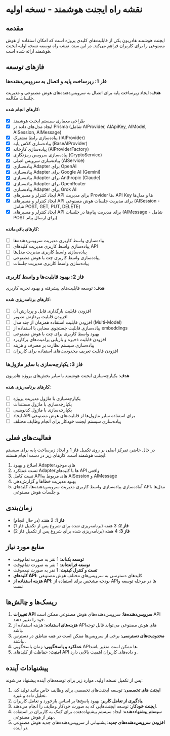 <!-- Docs/05-نقشه-راه/01-نسخه-اولیه/03-ایجنت-هوشمند.md -->

# نقشه راه ایجنت هوشمند - نسخه اولیه

## مقدمه

ایجنت هوشمند هادربون یکی از قابلیت‌های کلیدی پروژه است که امکان استفاده از هوش مصنوعی را برای کاربران فراهم می‌کند. در این سند، نقشه راه توسعه نسخه اولیه ایجنت هوشمند ارائه شده است.

## فازهای توسعه

### فاز 1: زیرساخت پایه و اتصال به سرویس‌دهنده‌ها

**هدف**: ایجاد زیرساخت پایه برای اتصال به سرویس‌دهنده‌های هوش مصنوعی و مدیریت جلسات مکالمه.

#### کارهای انجام شده:

- [x] طراحی معماری سیستم ایجنت هوشمند
- [x] ایجاد مدل‌های داده در Prisma (شامل AIProvider, AIApiKey, AIModel, AISession, AIMessage)
- [x] پیاده‌سازی رابط مشترک (IAIProvider)
- [x] پیاده‌سازی کلاس پایه (BaseAIProvider)
- [x] پیاده‌سازی کارخانه (AIProviderFactory)
- [x] پیاده‌سازی سرویس رمزنگاری (CryptoService)
- [x] پیاده‌سازی سرویس اصلی (AIService)
- [x] پیاده‌سازی Adapter برای OpenAI
- [x] پیاده‌سازی Adapter برای Google AI (Gemini)
- [x] پیاده‌سازی Adapter برای Anthropic (Claude)
- [x] پیاده‌سازی Adapter برای OpenRouter
- [x] پیاده‌سازی Adapter برای Grok AI
- [x] ایجاد کنترلر و مسیرهای API برای مدیریت Provider ها، API Key ها و مدل‌ها
- [x] ایجاد کنترلر و مسیرهای API برای مدیریت جلسات هوش مصنوعی (AISession - شامل POST, GET, PUT, DELETE)
- [x] ایجاد کنترلر و مسیرهای API برای مدیریت پیام‌ها در جلسات (AIMessage - شامل POST برای ارسال پیام)

#### کارهای باقی‌مانده:

- [ ] پیاده‌سازی واسط کاربری مدیریت سرویس‌دهنده‌ها
- [ ] پیاده‌سازی واسط کاربری مدیریت کلیدهای API
- [ ] پیاده‌سازی واسط کاربری مدیریت مدل‌ها
- [ ] پیاده‌سازی واسط کاربری چت با هوش مصنوعی
- [ ] پیاده‌سازی واسط کاربری مدیریت جلسات

### فاز 2: بهبود قابلیت‌ها و واسط کاربری

**هدف**: توسعه قابلیت‌های پیشرفته و بهبود تجربه کاربری

#### کارهای برنامه‌ریزی شده:

- [ ] افزودن قابلیت بارگذاری فایل و پردازش آن
- [ ] افزودن قابلیت پردازش تصویر
- [ ] افزودن قابلیت استفاده همزمان از چند مدل (Multi-Model)
- [ ] پیاده‌سازی قابلیت جستجوی معنایی با استفاده از embeddings
- [ ] بهبود واسط کاربری برای چت با هوش مصنوعی
- [ ] افزودن قابلیت ذخیره و بازیابی پرامپت‌های پرکاربرد
- [ ] پیاده‌سازی سیستم نظارت بر مصرف و هزینه
- [ ] افزودن قابلیت تعریف محدودیت‌های استفاده برای کاربران

### فاز 3: یکپارچه‌سازی با سایر ماژول‌ها

**هدف**: یکپارچه‌سازی ایجنت هوشمند با سایر بخش‌های پروژه هادربون

#### کارهای برنامه‌ریزی شده:

- [ ] یکپارچه‌سازی با ماژول مدیریت پروژه
- [ ] یکپارچه‌سازی با ماژول مستندات
- [ ] یکپارچه‌سازی با ماژول کدنویسی
- [ ] ایجاد API برای استفاده سایر ماژول‌ها از قابلیت‌های هوش مصنوعی
- [ ] پیاده‌سازی سیستم ایجنت خودکار برای انجام وظایف مختلف

## فعالیت‌های فعلی

در حال حاضر، تمرکز اصلی بر روی تکمیل فاز 1 و ایجاد زیرساخت پایه برای سیستم ایجنت هوشمند است. کارهای زیر در دست انجام هستند:

1.  اصلاح و بهبود Adapter‌های موجود
2.  تست عملکرد Adapter‌ها با کلیدهای API واقعی
3.  تست کامل APIهای مربوط به AISession و AIMessage
4.  بهبود مدیریت خطاها و گزارش‌دهی
5.  آماده‌سازی پیاده‌سازی واسط کاربری مدیریت سرویس‌دهنده‌ها، کلیدهای API، مدل‌ها و جلسات هوش مصنوعی.

## زمان‌بندی

- **فاز 1**: 2 هفته (در حال انجام)
- **فاز 2**: 3 هفته (برنامه‌ریزی شده برای شروع پس از تکمیل فاز 1)
- **فاز 3**: 4 هفته (برنامه‌ریزی شده برای شروع پس از تکمیل فاز 2)

## منابع مورد نیاز

- **توسعه بک‌اند**: 1 نفر به صورت تمام‌وقت
- **توسعه فرانت‌اند**: 1 نفر به صورت تمام‌وقت
- **تست و کنترل کیفیت**: 1 نفر به صورت نیمه‌وقت
- **کلیدهای API**: کلیدهای دسترسی به سرویس‌های مختلف هوش مصنوعی
- **هزینه استفاده از API**: بودجه مشخص برای استفاده از API‌ها در مرحله توسعه و تست

## ریسک‌ها و چالش‌ها

1. **تغییرات API سرویس‌دهنده‌ها**: سرویس‌دهنده‌های هوش مصنوعی ممکن است API خود را تغییر دهند.
2. **هزینه‌های استفاده**: هزینه استفاده از API‌های هوش مصنوعی می‌تواند قابل توجه باشد.
3. **محدودیت‌های دسترسی**: برخی از سرویس‌ها ممکن است در همه مناطق در دسترس نباشند.
4. **عملکرد و پاسخگویی**: زمان پاسخگویی API‌ها ممکن است متغیر باشد.
5. **امنیت**: حفاظت از کلیدهای API و داده‌های کاربران اهمیت بالایی دارد.

## پیشنهادات آینده

پس از تکمیل نسخه اولیه، موارد زیر برای توسعه‌های آینده پیشنهاد می‌شوند:

1. **ایجنت های تخصصی**: توسعه ایجنت‌های تخصصی برای وظایف خاص مانند تولید کد، تحلیل داده و غیره.
2. **یادگیری از تعامل کاربر**: بهبود پاسخ‌ها بر اساس بازخورد و تعامل کاربران.
3. **ایجنت خودکار**: توسعه ایجنت‌هایی که به صورت خودکار وظایف را انجام می‌دهند.
4. **سیستم پیشنهاددهنده**: ایجاد سیستم پیشنهاددهنده برای کمک به کاربران در استفاده بهتر از هوش مصنوعی.
5. **افزودن سرویس‌دهنده‌های جدید**: پشتیبانی از سرویس‌دهنده‌های جدید هوش مصنوعی در آینده.